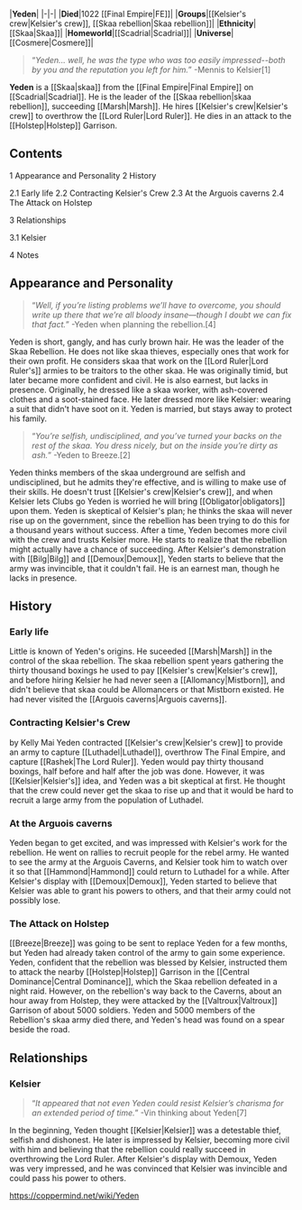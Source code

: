 |**Yeden**|
|-|-|
|**Died**|1022 [[Final Empire\|FE]]|
|**Groups**|[[Kelsier's crew\|Kelsier's crew]], [[Skaa rebellion\|Skaa rebellion]]|
|**Ethnicity**|[[Skaa\|Skaa]]|
|**Homeworld**|[[Scadrial\|Scadrial]]|
|**Universe**|[[Cosmere\|Cosmere]]|

>“*Yeden... well, he was the type who was too easily impressed--both by you and the reputation you left for him.*”
\-Mennis to Kelsier[1]


**Yeden** is a [[Skaa\|skaa]] from the [[Final Empire\|Final Empire]] on [[Scadrial\|Scadrial]]. He is the leader of the [[Skaa rebellion\|skaa rebellion]], succeeding [[Marsh\|Marsh]]. He hires [[Kelsier's crew\|Kelsier's crew]] to overthrow the [[Lord Ruler\|Lord Ruler]]. He dies in an attack to the [[Holstep\|Holstep]] Garrison.

## Contents

1 Appearance and Personality
2 History

2.1 Early life
2.2 Contracting Kelsier's Crew
2.3 At the Arguois caverns
2.4 The Attack on Holstep


3 Relationships

3.1 Kelsier


4 Notes


## Appearance and Personality
>“*Well, if you’re listing problems we’ll have to overcome, you should write up there that we’re all bloody insane—though I doubt we can fix that fact.*”
\-Yeden when planning the rebellion.[4]


Yeden is short, gangly, and has curly brown hair. He was the leader of the Skaa Rebellion. He does not like skaa thieves, especially ones that work for their own profit. He considers skaa that work on the [[Lord Ruler\|Lord Ruler's]] armies to be traitors to the other skaa. He was originally timid, but later became more confident and civil. He is also earnest, but lacks in presence. Originally, he dressed like a skaa worker, with ash-covered clothes and a soot-stained face. He later dressed more like Kelsier: wearing a suit that didn't have soot on it. Yeden is married, but stays away to protect his family.

>“*You’re selfish, undisciplined, and you’ve turned your backs on the rest of the skaa. You dress nicely, but on the inside you’re dirty as ash.*”
\-Yeden to Breeze.[2]

Yeden thinks members of the skaa underground are selfish and undisciplined, but he admits they're effective, and is willing to make use of their skills. He doesn't trust [[Kelsier's crew\|Kelsier's crew]], and when Kelsier lets Clubs go Yeden is worried he will bring [[Obligator\|obligators]] upon them. Yeden is skeptical of Kelsier's plan; he thinks the skaa will never rise up on the government, since the rebellion has been trying to do this for a thousand years without success.
After a time, Yeden becomes more civil with the crew and trusts Kelsier more. He starts to realize that the rebellion might actually have a chance of succeeding. After Kelsier's demonstration with [[Bilg\|Bilg]] and [[Demoux\|Demoux]], Yeden starts to believe that the army was invincible, that it couldn't fail. He is an earnest man, though he lacks in presence.

## History
### Early life
Little is known of Yeden's origins. He suceeded [[Marsh\|Marsh]] in the control of the skaa rebellion. The skaa rebellion spent years gathering the thirty thousand boxings he used to pay [[Kelsier's crew\|Kelsier's crew]], and before hiring Kelsier he had never seen a [[Allomancy\|Mistborn]], and didn't believe that skaa could be Allomancers or that Mistborn existed. He had never visited the [[Arguois caverns\|Arguois caverns]].

### Contracting Kelsier's Crew
 by  Kelly Mai 
Yeden contracted [[Kelsier's crew\|Kelsier's crew]] to provide an army to capture [[Luthadel\|Luthadel]], overthrow The Final Empire, and capture [[Rashek\|The Lord Ruler]]. Yeden would pay thirty thousand boxings, half before and half after the job was done. However, it was [[Kelsier\|Kelsier's]] idea, and Yeden was a bit skeptical at first. He thought that the crew could never get the skaa to rise up and that it would be hard to recruit a large army from the population of Luthadel.

### At the Arguois caverns
Yeden began to get excited, and was impressed with Kelsier's work for the rebellion. He went on rallies to recruit people for the rebel army. He wanted to see the army at the Arguois Caverns, and Kelsier took him to watch over it so that [[Hammond\|Hammond]] could return to Luthadel for a while. After Kelsier's display with [[Demoux\|Demoux]], Yeden started to believe that Kelsier was able to grant his powers to others, and that their army could not possibly lose.

### The Attack on Holstep
[[Breeze\|Breeze]] was going to be sent to replace Yeden for a few months, but Yeden had already taken control of the army to gain some experience.  Yeden, confident that the rebellion was blessed by Kelsier, instructed them to attack the nearby [[Holstep\|Holstep]] Garrison in the [[Central Dominance\|Central Dominance]], which the Skaa rebellion defeated in a night raid. However, on the rebellion's way back to the Caverns, about an hour away from Holstep, they were attacked by the [[Valtroux\|Valtroux]] Garrison of about 5000 soldiers. Yeden and 5000 members of the Rebellion's skaa army died there, and Yeden's head was found on a spear beside the road.

## Relationships
### Kelsier
>“*It appeared that not even Yeden could resist Kelsier’s charisma for an extended period of time.*”
\-Vin thinking about Yeden[7]


In the beginning, Yeden thought [[Kelsier\|Kelsier]] was a detestable thief, selfish and dishonest. He later is impressed by Kelsier, becoming more civil with him and believing that the rebellion could really succeed in overthrowing the Lord Ruler. After Kelsier's display with Demoux, Yeden was very impressed, and he was convinced that Kelsier was invincible and could pass his power to others.



https://coppermind.net/wiki/Yeden